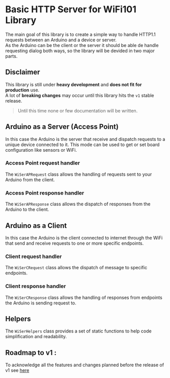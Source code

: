 # Basic HTTP Server for WiFi101 Library

The main goal of this library is to create a simple way to handle HTTP1.1 requests between an Arduino and a device or server.  
As the Arduino can be the client or the server it should be able de handle requesting dialog both ways, so the library will be devided in two major parts.

## Disclaimer

This library is still under **heavy development** and **does not fit for production** use.  
A lot of **breaking changes** may occur until this library hits the `v1` stable release.

> Until this time none or few documentation will be written.

## Arduino as a Server (Access Point)

In this case the Arduino is the server that receive and dispatch requests to a unique device connected to it.
This mode can be used to get or set board configuration like sensors or WiFi.

### Access Point request handler

The `WiSerAPRequest` class allows the handling of requests sent to your Arduino from the client.

### Access Point response handler

The `WiSerAPResponse` class allows the dispatch of responses from the Arduino to the client.

## Arduino as a Client

In this case the Arduino is the client connected to internet through the WiFi that send and receive requests to one or more specific endpoints.

### Client request handler

The `WiSerCRequest` class allows the dispatch of message to specific endpoints.

### Client response handler

The `WiSerCResponse` class allows the handling of responses from endpoints the Arduino is sending request to.

## Helpers

The `WiSerHelpers` class provides a set of static functions to help code simplification and readability.

## Roadmap to v1 :
To acknowledge all the features and changes planned before the release of v1 see [here](https://github.com/Freezystem/WiSer/projects/1)